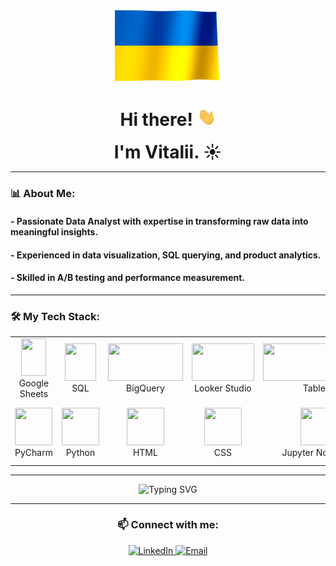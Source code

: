 <div align="center">

  <img src="./img/ukrainian-waving-flag.gif" width="170px"/>
  <h1 style="display">
    Hi there!
    <img src="./img/hi.gif" width="30px" alt="GIF">

  </h1>

<h1 style="display: inline;">I'm Vitalii. ☀️</h1>

</div>


---

### 📊 About Me:
#### - Passionate Data Analyst with expertise in transforming raw data into meaningful insights.  
#### - Experienced in data visualization, SQL querying, and product analytics.  
#### - Skilled in A/B testing and performance measurement.   

---

### 🛠 My Tech Stack:  

<table align="center">
  <tr>
    <td align="center"><img src="https://encrypted-tbn0.gstatic.com/images?q=tbn:ANd9GcTkWr77XRJG6J1wbiFFShdErIJgtvzNYsVnHw&s" width="40px" height="60px"/><br><span class="tech-name">Google Sheets</span></td>
    <td align="center"><img src="https://w7.pngwing.com/pngs/525/959/png-transparent-microsoft-azure-sql-database-microsoft-sql-server-cloud-computing-text-trademark-logo-thumbnail.png" width="50px" height="60px"/><br><span class="tech-name">SQL</span></td>
    <td align="center"><img src="https://estuary.dev/static/3bd6b9f77724bae6fcf155fa6d5311eb/32e1c/01_Big_Query_23cf90cbab.png" width="120px" height="60px"/><br><span class="tech-name">BigQuery</span></td>
    <td align="center"><img src="https://cdn.prod.website-files.com/5a1eb87c9afe1000014a4c7d/64e351cff723aa13d8d2fb80_647874f379340c2044baca9d_image%252079.png" width="100px" height="60px"/><br><span class="tech-name">Looker Studio</span></td>
    <td align="center"><img src="https://upload.wikimedia.org/wikipedia/commons/4/4b/Tableau_Logo.png" width="180px" height="60px"/><br><span class="tech-name">Tableau</span></td>
    <td align="center"><img src="https://companieslogo.com/img/orig/AMPL-501a52ff.png?t=1720244490" width="60px" height="60px"/><br><span class="tech-name">Amplitude</span></td>
  </tr>
  <tr>
    <td align="center"><img src="https://upload.wikimedia.org/wikipedia/commons/1/1d/PyCharm_Icon.svg" width="60px" height="60px"/><br><span class="tech-name">PyCharm</span></td>
    <td align="center"><img src="https://upload.wikimedia.org/wikipedia/commons/c/c3/Python-logo-notext.svg" width="60px" height="60px"/><br><span class="tech-name">Python</span></td>
    <td align="center"><img src="https://upload.wikimedia.org/wikipedia/commons/6/61/HTML5_logo_and_wordmark.svg" width="60px" height="60px"/><br><span class="tech-name">HTML</span></td>
    <td align="center"><img src="https://upload.wikimedia.org/wikipedia/commons/d/d5/CSS3_logo_and_wordmark.svg" width="60px" height="60px"/><br><span class="tech-name">CSS</span></td>
    <td align="center"><img src="https://upload.wikimedia.org/wikipedia/commons/3/38/Jupyter_logo.svg" width="60px" height="60px"/><br><span class="tech-name">Jupyter Notebook</span></td>
    <td align="center"><img src="https://cdn-icons-png.flaticon.com/512/5846/5846310.png" width="60px" height="60px"/><br><span class="tech-name">A/B Testing</span></td>
  </tr>
</table>

---

<div align="center"> 
  <img src="https://readme-typing-svg.demolab.com?font=Fira+Code&weight=600&size=24&pause=1000&color=36BCF7&center=true&vCenter=true&width=1000&lines=What+is+your+superpower?;I+am+a+Ukrainian." alt="Typing SVG" /> 
</div>

---

<div align="center">
  <h3>📫 Connect with me:</h3>
  
  <a href="https://www.linkedin.com/in/vitalii-kalyta/">
    <img src="https://img.shields.io/badge/LinkedIn-0077B5?style=for-the-badge&logo=linkedin&logoColor=white" alt="LinkedIn">
  </a>  

  <a href="gmail.com@gmail.com">
    <img src="https://img.shields.io/badge/Email-D14836?style=for-the-badge&logo=gmail&logoColor=white" alt="Email">
  </a>
</div>